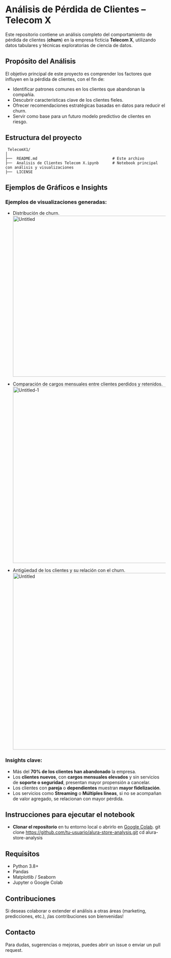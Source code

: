 #  Análisis de Pérdida de Clientes – Telecom X

Este repositorio contiene un análisis completo del comportamiento de pérdida de clientes (**churn**) en la empresa ficticia **Telecom X**, utilizando datos tabulares y técnicas exploratorias de ciencia de datos.


##  Propósito del Análisis

El objetivo principal de este proyecto es comprender los factores que influyen en la pérdida de clientes, con el fin de:

- Identificar patrones comunes en los clientes que abandonan la compañía.
- Descubrir características clave de los clientes fieles.
- Ofrecer recomendaciones estratégicas basadas en datos para reducir el churn.
- Servir como base para un futuro modelo predictivo de clientes en riesgo.


##  Estructura del proyecto

```plaintext
 TelecomX1/
│
├──  README.md                                 # Este archivo
├──  Analisis de Clientes Telecom X.ipynb      # Notebook principal con análisis y visualizaciones
├──  LICENSE
```


##  Ejemplos de Gráficos e Insights

### Ejemplos de visualizaciones generadas:

- Distribución de churn.
  <img width="481" height="504" alt="Untitled" src="https://github.com/user-attachments/assets/b4fee348-b64d-49af-96d5-672ad36ce888" />

- Comparación de cargos mensuales entre clientes perdidos y retenidos.
  <img width="876" height="552" alt="Untitled-1" src="https://github.com/user-attachments/assets/7d7e1334-5707-4225-90f5-d540054c9c11" />

- Antigüedad de los clientes y su relación con el churn.
  <img width="846" height="553" alt="Untitled" src="https://github.com/user-attachments/assets/e2fe2a64-1efa-427f-9d7b-d2718e4f4920" />


### Insights clave:

- Más del **70% de los clientes han abandonado** la empresa.
- Los **clientes nuevos**, con **cargos mensuales elevados** y sin servicios de **soporte o seguridad**, presentan mayor propensión a cancelar.
- Los clientes con **pareja** o **dependientes** muestran **mayor fidelización**.
- Los servicios como **Streaming** o **Múltiples líneas**, si no se acompañan de valor agregado, se relacionan con mayor pérdida.


##  Instrucciones para ejecutar el notebook

-   **Clonar el repositorio** en tu entorno local o abrirlo en [Google Colab](https://colab.research.google.com/).
   git clone https://github.com/tu-usuario/alura-store-analysis.git
   cd alura-store-analysis


##  Requisitos

-  Python 3.8+
-  Pandas
-  Matplotlib / Seaborn
-  Jupyter o Google Colab


##  Contribuciones

Si deseas colaborar o extender el análisis a otras áreas (marketing, predicciones, etc.), ¡las contribuciones son bienvenidas!


##  Contacto

Para dudas, sugerencias o mejoras, puedes abrir un issue o enviar un pull request.
